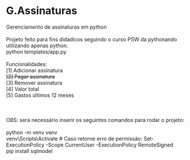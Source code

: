 # G.Assinaturas
Gerenciamento de assinaturas em python
<br><br>
Projeto feito para fins didadicos seguindo o curso PSW da pythonando utilizando apenas python.<br>
python templates/app.py
<br><br>
Funcionalidades:<br>
[1] Adicionar assinatura<br>
<s>[2] Pagar assinatura</s><br>
[3] Remover assinatura<br>
[4] Valor total<br>
[5] Gastos últimos 12 meses<br>
<br><br><br>
OBS: será necessário inserir os seguintes comandos para rodar o projeto:<br><br>
python -m venv venv<br>
venv\Scripts\Activate # Caso retorne erro de permissão: Set-ExecutionPolicy -Scope CurrentUser -ExecutionPolicy RemoteSigned<br>
pip install sqlmodel<br>
